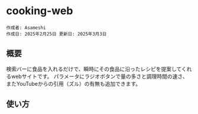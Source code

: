# cooking-web

```
作成者: Asameshi
作成日: 2025年2月25日 更新日: 2025年3月3日
```

## 概要

検索バーに食品を入れるだけで、瞬時にその食品に沿ったレシピを提案してくれるwebサイトです。
パラメータにラジオボタンで量の多さと調理時間の速さ、またYouTubeからの引用（ズル）の有無も追加できます。

## 使い方